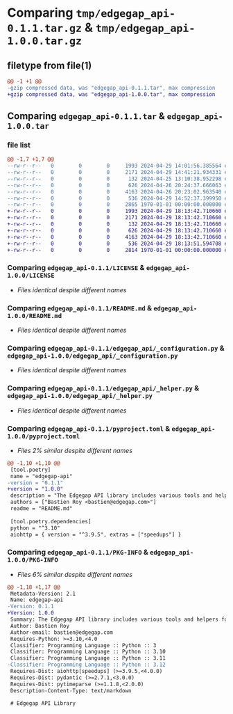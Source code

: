 # Comparing `tmp/edgegap_api-0.1.1.tar.gz` & `tmp/edgegap_api-1.0.0.tar.gz`

## filetype from file(1)

```diff
@@ -1 +1 @@
-gzip compressed data, was "edgegap_api-0.1.1.tar", max compression
+gzip compressed data, was "edgegap_api-1.0.0.tar", max compression
```

## Comparing `edgegap_api-0.1.1.tar` & `edgegap_api-1.0.0.tar`

### file list

```diff
@@ -1,7 +1,7 @@
--rw-r--r--   0        0        0     1993 2024-04-29 14:01:56.385564 edgegap_api-0.1.1/LICENSE
--rw-r--r--   0        0        0     2171 2024-04-29 14:41:21.934331 edgegap_api-0.1.1/README.md
--rw-r--r--   0        0        0      132 2024-04-25 13:10:38.952298 edgegap_api-0.1.1/edgegap_api/__init__.py
--rw-r--r--   0        0        0      626 2024-04-26 20:24:37.666063 edgegap_api-0.1.1/edgegap_api/_configuration.py
--rw-r--r--   0        0        0     4163 2024-04-26 20:23:02.963540 edgegap_api-0.1.1/edgegap_api/_helper.py
--rw-r--r--   0        0        0      536 2024-04-29 14:52:37.399950 edgegap_api-0.1.1/pyproject.toml
--rw-r--r--   0        0        0     2865 1970-01-01 00:00:00.000000 edgegap_api-0.1.1/PKG-INFO
+-rw-r--r--   0        0        0     1993 2024-04-29 18:13:42.710660 edgegap_api-1.0.0/LICENSE
+-rw-r--r--   0        0        0     2171 2024-04-29 18:13:42.710660 edgegap_api-1.0.0/README.md
+-rw-r--r--   0        0        0      132 2024-04-29 18:13:42.710660 edgegap_api-1.0.0/edgegap_api/__init__.py
+-rw-r--r--   0        0        0      626 2024-04-29 18:13:42.710660 edgegap_api-1.0.0/edgegap_api/_configuration.py
+-rw-r--r--   0        0        0     4163 2024-04-29 18:13:42.710660 edgegap_api-1.0.0/edgegap_api/_helper.py
+-rw-r--r--   0        0        0      536 2024-04-29 18:13:51.594708 edgegap_api-1.0.0/pyproject.toml
+-rw-r--r--   0        0        0     2814 1970-01-01 00:00:00.000000 edgegap_api-1.0.0/PKG-INFO
```

### Comparing `edgegap_api-0.1.1/LICENSE` & `edgegap_api-1.0.0/LICENSE`

 * *Files identical despite different names*

### Comparing `edgegap_api-0.1.1/README.md` & `edgegap_api-1.0.0/README.md`

 * *Files identical despite different names*

### Comparing `edgegap_api-0.1.1/edgegap_api/_configuration.py` & `edgegap_api-1.0.0/edgegap_api/_configuration.py`

 * *Files identical despite different names*

### Comparing `edgegap_api-0.1.1/edgegap_api/_helper.py` & `edgegap_api-1.0.0/edgegap_api/_helper.py`

 * *Files identical despite different names*

### Comparing `edgegap_api-0.1.1/pyproject.toml` & `edgegap_api-1.0.0/pyproject.toml`

 * *Files 2% similar despite different names*

```diff
@@ -1,10 +1,10 @@
 [tool.poetry]
 name = "edgegap-api"
-version = "0.1.1"
+version = "1.0.0"
 description = "The Edgegap API library includes various tools and helpers for interacting with RESTful and other types of APIs. It is designed for use within the Edgegap organization."
 authors = ["Bastien Roy <bastien@edgegap.com>"]
 readme = "README.md"
 
 [tool.poetry.dependencies]
 python = "^3.10"
 aiohttp = { version = "^3.9.5", extras = ["speedups"] }
```

### Comparing `edgegap_api-0.1.1/PKG-INFO` & `edgegap_api-1.0.0/PKG-INFO`

 * *Files 6% similar despite different names*

```diff
@@ -1,18 +1,17 @@
 Metadata-Version: 2.1
 Name: edgegap-api
-Version: 0.1.1
+Version: 1.0.0
 Summary: The Edgegap API library includes various tools and helpers for interacting with RESTful and other types of APIs. It is designed for use within the Edgegap organization.
 Author: Bastien Roy
 Author-email: bastien@edgegap.com
 Requires-Python: >=3.10,<4.0
 Classifier: Programming Language :: Python :: 3
 Classifier: Programming Language :: Python :: 3.10
 Classifier: Programming Language :: Python :: 3.11
-Classifier: Programming Language :: Python :: 3.12
 Requires-Dist: aiohttp[speedups] (>=3.9.5,<4.0.0)
 Requires-Dist: pydantic (>=2.7.1,<3.0.0)
 Requires-Dist: pytimeparse (>=1.1.8,<2.0.0)
 Description-Content-Type: text/markdown
 
 # Edgegap API Library
```

